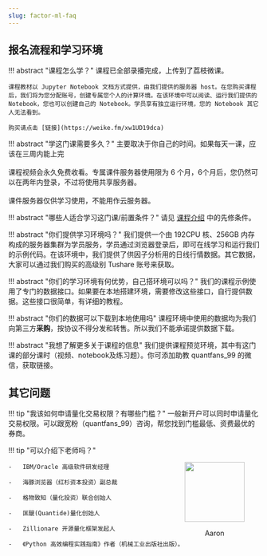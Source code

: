 ```yaml
---
slug: factor-ml-faq
---
```


## 报名流程和学习环境

!!! abstract "课程怎么学？"
    课程已全部录播完成，上传到了荔枝微课。

    课程教材以 Jupyter Notebook 文档方式提供，由我们提供的服务器 host。在您购买课程后，我们将为您分配账号，创建专属您个人的计算环境。在该环境中可以阅读、运行我们提供的 Notebook，您也可以创建自己的 Notebook。学员享有独立运行环境，您的 Notebook 其它人无法看到。

    购买请点击 [链接](https://weike.fm/xw1UD19dca)

!!! abstract "学这门课需要多久？"
    主要取决于你自己的时间。如果每天一课，应该在三周内能上完<br><br>
    课程视频会永久免费收看。专属课件服务器使用限为 6 个月，6个月后，您仍然可以在两年内登录，不过将使用共享服务器。<br><br>课件服务器仅供学习使用，不能用作云服务器。

!!! abstract "哪些人适合学习这门课/前置条件？"
    请见 [课程介绍](./intro.md) 中的先修条件。

!!! abstract "你们提供学习环境吗？"
    我们提供一个由 192CPU 核、256GB 内存构成的服务器集群为学员服务，学员通过浏览器登录后，即可在线学习和运行我们的示例代码。在该环境中，我们提供了供因子分析用的日线行情数据。其它数据，大家可以通过我们购买的高级别 Tushare 账号来获取。

!!! abstract "你们的学习环境有何优势，自己搭环境可以吗？"
    我们的课程示例使用了专门的数据接口。如果要在本地搭建环境，需要修改这些接口，自行提供数据。这些接口很简单，有详细的教程。

!!! abstract "你们的数据可以下载到本地使用吗"
    课程环境中使用的数据均为我们向第三方**采购**，按协议不得分发和转售。所以我们不能承诺提供数据下载。

!!! abstract "我想了解更多关于课程的信息"
    我们提供课程预览环境，其中有这门课的部分课时（视频、notebook及练习题）。你可添加助教 quantfans_99 的微信，获取链接。

## 其它问题


!!! tip "我该如何申请量化交易权限？有哪些门槛？"
    一般新开户可以同时申请量化交易权限。可以跟宽粉（quantfans_99）咨询，帮您找到门槛最低、资费最优的券商。

!!! tip "可以介绍下老师吗？"
    <div style="width:150px; position: relative;float:right">
        <img src="https://images.jieyu.ai/images/hot/me.png" style="width: 120px; display:inline-block"/>
        <p style="text-align:center;width:120px"> Aaron </p>
    </div>

    -   IBM/Oracle 高级软件研发经理

    -   海豚浏览器（红杉资本投资）副总裁

    -   格物致知（量化投资）联合创始人
  
    -   匡醍(Quantide)量化创始人

    -   Zillionare 开源量化框架发起人

    -   《Python 高效编程实践指南》作者（机械工业出版社出版）。
